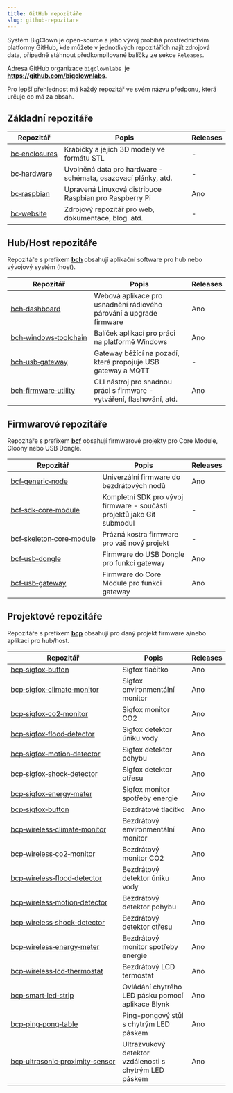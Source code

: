 ```yaml
---
title: GitHub repozitáře
slug: github-repozitare
---
```


Systém BigClown je open-source a jeho vývoj probíhá prostřednictvím platformy GitHub, kde můžete v jednotlivých repozitářích najít zdrojová data, případně stáhnout předkompilované balíčky ze sekce `Releases`.

Adresa GitHub organizace `bigclownlabs `je **https://github.com/bigclownlabs**.

Pro lepší přehlednost má každý repozitář ve svém názvu předponu, která určuje co má za obsah.

## Základní repozitáře

| Repozitář                                                            | Popis                                                         | Releases |
|----------------------------------------------------------------------|---------------------------------------------------------------|----------|
| [bc&#8209;enclosures](https://github.com/bigclownlabs/bc-enclosures) | Krabičky a jejich 3D modely ve formátu STL                    | -        |
| [bc&#8209;hardware](https://github.com/bigclownlabs/bc-hardware)     | Uvolněná data pro hardware - schémata, osazovací plánky, atd. | -        |
| [bc&#8209;raspbian](https://github.com/bigclownlabs/bc-raspbian)     | Upravená Linuxová distribuce Raspbian pro Raspberry Pi        | Ano      |
| [bc&#8209;website](https://github.com/bigclownlabs/bc-website)       | Zdrojový repozitář pro web, dokumentace, blog. atd.           | -        |

## Hub/Host repozitáře

Repozitáře s prefixem **[bch](https://github.com/bigclownlabs?q=bch)** obsahují aplikační software pro hub nebo vývojový systém (host).

| Repozitář                                                                                  | Popis                                                                  | Releases |
|--------------------------------------------------------------------------------------------|------------------------------------------------------------------------|----------|
| [bch&#8209;dashboard](https://github.com/bigclownlabs/bch-dashboard)                       | Webová aplikace pro usnadnění rádiového párování a upgrade firmware    | Ano      |
| [bch&#8209;windows&#8209;toolchain](https://github.com/bigclownlabs/bch-windows-toolchain) | Balíček aplikací pro práci na platformě Windows                        | Ano      |
| [bch&#8209;usb&#8209;gateway](https://github.com/bigclownlabs/bch-usb-gateway)             | Gateway běžící na pozadí, která propojuje USB gateway a MQTT           | -        |
| [bch&#8209;firmware&#8209;utility](https://github.com/bigclownlabs/bch-firmware-utility)   | CLI nástroj pro snadnou práci s firmware - vytváření, flashování, atd. | Ano      |

## Firmwarové repozitáře

Repozitáře s prefixem **[bcf](https://github.com/bigclownlabs?q=bcf)** obsahují firmwarové projekty pro Core Module, Cloony nebo USB Dongle.

| Repozitář                                                                                              | Popis                                                                  | Releases |
|--------------------------------------------------------------------------------------------------------|------------------------------------------------------------------------|----------|
| [bcf&#8209;generic&#8209;node](https://github.com/bigclownlabs/bcf-generic-node)                       | Univerzální firmware do bezdrátových nodů                              | Ano      |
| [bcf&#8209;sdk&#8209;core&#8209;module](https://github.com/bigclownlabs/bcf-sdk-core-module)           | Kompletní SDK pro vývoj firmware - součástí projektů jako Git submodul | -        |
| [bcf&#8209;skeleton&#8209;core&#8209;module](https://github.com/bigclownlabs/bcf-skeleton-core-module) | Prázná kostra firmware pro váš nový projekt                            | -        |
| [bcf&#8209;usb&#8209;dongle](https://github.com/bigclownlabs/bcf-usb-dongle)                           | Firmware do USB Dongle pro funkci gateway                              | Ano      |
| [bcf&#8209;usb&#8209;gateway](https://github.com/bigclownlabs/bcf-usb-gateway)                         | Firmware do Core Module pro funkci gateway                             | Ano      |

## Projektové repozitáře

Repozitáře s prefixem **[bcp](https://github.com/bigclownlabs?q=bcp)** obsahují pro daný projekt firmware a/nebo aplikaci pro hub/host.

| Repozitář                                                                                  | Popis                                                      | Releases |
|--------------------------------------------------------------------------------------------|------------------------------------------------------------|----------|
| [bcp&#8209;sigfox&#8209;button](TODO)                                                      | Sigfox tlačítko                                            | Ano      |
| [bcp&#8209;sigfox&#8209;climate&#8209;monitor](TODO)                                       | Sigfox environmentální monitor                             | Ano      |
| [bcp&#8209;sigfox&#8209;co2&#8209;monitor](TODO)                                           | Sigfox monitor CO2                                         | Ano      |
| [bcp&#8209;sigfox&#8209;flood&#8209;detector](TODO)                                        | Sigfox detektor úniku vody                                 | Ano      |
| [bcp&#8209;sigfox&#8209;motion&#8209;detector](TODO)                                       | Sigfox detektor pohybu                                     | Ano      |
| [bcp&#8209;sigfox&#8209;shock&#8209;detector](TODO)                                        | Sigfox detektor otřesu                                     | Ano      |
| [bcp&#8209;sigfox&#8209;energy&#8209;meter](TODO)                                          | Sigfox monitor spotřeby energie                            | Ano      |
| [bcp&#8209;sigfox&#8209;button](TODO)                                                      | Bezdrátové tlačítko                                        | Ano      |
| [bcp&#8209;wireless&#8209;climate&#8209;monitor](TODO)                                     | Bezdrátový environmentální monitor                         | Ano      |
| [bcp&#8209;wireless&#8209;co2&#8209;monitor](TODO)                                         | Bezdrátový monitor CO2                                     | Ano      |
| [bcp&#8209;wireless&#8209;flood&#8209;detector](TODO)                                      | Bezdrátový detektor úniku vody                             | Ano      |
| [bcp&#8209;wireless&#8209;motion&#8209;detector](TODO)                                     | Bezdrátový detektor pohybu                                 | Ano      |
| [bcp&#8209;wireless&#8209;shock&#8209;detector](TODO)                                      | Bezdrátový detektor otřesu                                 | Ano      |
| [bcp&#8209;wireless&#8209;energy&#8209;meter](TODO)                                        | Bezdrátový monitor spotřeby energie                        | Ano      |
| [bcp&#8209;wireless&#8209;lcd&#8209;thermostat](TODO)                                      | Bezdrátový LCD termostat                                   | Ano      |
| [bcp&#8209;smart&#8209;led&#8209;strip](TODO)                                              | Ovládání chytrého LED pásku pomocí aplikace Blynk          | Ano      |
| [bcp&#8209;ping&#8209;pong&#8209;table](TODO)                                              | Ping-pongový stůl s chytrým LED páskem                     | Ano      |
| [bcp&#8209;ultrasonic&#8209;proximity&#8209;sensor](TODO)                                  | Ultrazvukový detektor vzdálenosti s chytrým LED páskem     | Ano      |
